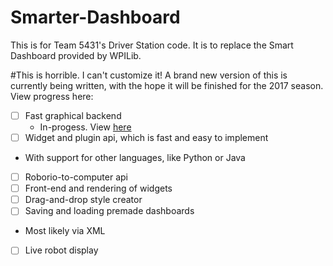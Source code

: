 # Smarter-Dashboard
This is for Team 5431's Driver Station code. It is to replace the Smart Dashboard provided by WPILib.

#This is horrible. I can't customize it!
A brand new version of this is currently being written, with the hope it will be finished for the 2017 season. View progress here:

* [ ] Fast graphical backend 
  * In-progess. View [here](https://github.com/liavt/MACE)
* [ ]  Widget and plugin api, which is fast and easy to implement
  * With support for other languages, like Python or Java
* [ ]  Roborio-to-computer api
* [ ]  Front-end and rendering of widgets
* [ ]  Drag-and-drop style creator
* [ ]  Saving and loading premade dashboards
  * Most likely via XML
* [ ]  Live robot display
